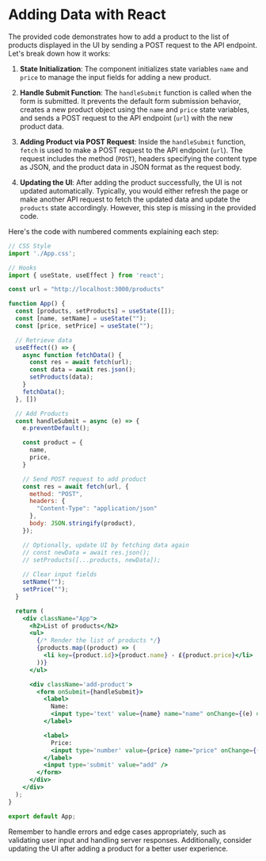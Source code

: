 # Adding Data with React

The provided code demonstrates how to add a product to the list of products displayed in the UI by sending a POST request to the API endpoint. Let's break down how it works:

1. **State Initialization**: The component initializes state variables `name` and `price` to manage the input fields for adding a new product.

2. **Handle Submit Function**: The `handleSubmit` function is called when the form is submitted. It prevents the default form submission behavior, creates a new product object using the `name` and `price` state variables, and sends a POST request to the API endpoint (`url`) with the new product data.

3. **Adding Product via POST Request**: Inside the `handleSubmit` function, `fetch` is used to make a POST request to the API endpoint (`url`). The request includes the method (`POST`), headers specifying the content type as JSON, and the product data in JSON format as the request body.

4. **Updating the UI**: After adding the product successfully, the UI is not updated automatically. Typically, you would either refresh the page or make another API request to fetch the updated data and update the `products` state accordingly. However, this step is missing in the provided code.

Here's the code with numbered comments explaining each step:

```jsx
// CSS Style
import './App.css';

// Hooks
import { useState, useEffect } from 'react';

const url = "http://localhost:3000/products"

function App() {
  const [products, setProducts] = useState([]);
  const [name, setName] = useState("");
  const [price, setPrice] = useState("");

  // Retrieve data
  useEffect(() => {
    async function fetchData() {
      const res = await fetch(url);
      const data = await res.json();
      setProducts(data);
    }
    fetchData();
  }, [])

  // Add Products
  const handleSubmit = async (e) => {
    e.preventDefault();

    const product = {
      name,
      price,
    }

    // Send POST request to add product
    const res = await fetch(url, {
      method: "POST",
      headers: {
        "Content-Type": "application/json"
      },
      body: JSON.stringify(product),
    });

    // Optionally, update UI by fetching data again
    // const newData = await res.json();
    // setProducts([...products, newData]);
    
    // Clear input fields
    setName("");
    setPrice("");
  }

  return (
    <div className="App">
      <h2>List of products</h2>
      <ul>
        {/* Render the list of products */}
        {products.map((product) => (
          <li key={product.id}>{product.name} - £{product.price}</li>
        ))}
      </ul>

      <div className='add-product'>
        <form onSubmit={handleSubmit}>
          <label>
            Name:
            <input type='text' value={name} name="name" onChange={(e) => setName(e.target.value)} />
          </label>

          <label>
            Price:
            <input type='number' value={price} name="price" onChange={(e) => setPrice(e.target.value)} />
          </label>
          <input type='submit' value="add" />
        </form>
      </div>
    </div>
  );
}

export default App;
```

Remember to handle errors and edge cases appropriately, such as validating user input and handling server responses. Additionally, consider updating the UI after adding a product for a better user experience.